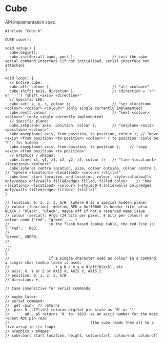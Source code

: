 Cube
====

API implementation spec:

	#include "Cube.h"

	CUBE cube();

	void setup() {
	  cube.begin();
	  cube.initSerial( baud, port );                 // init the cube serial command interface (if not initialised, serial interface not attached)
	}

	void loop() {
	  // Entire cube:
	  cube.all( colour );                            // "all <colour>"
	  cube.shift( axis, direction );                 // (direction = '+'' or '-'') "shift <axis> <direction>"
	  // Specific LED:
	  cube.set( x, y, z, colour );                   // "set <location> <colour> <colour> <colour>" (only single currently implemented)
	  cube.next( colour );                           // "next <colour> <colour>" (only single currently implemented)
	  // Specific plane:
	  cube.setplane( axis, position, colour );       // "setplane <axis> <position> <colour>"
	  cube.moveplane( axis, from position, to position, colour ); // "move <axis> <from position> <to position> <colour>" ('to position' could be "h", for hidden
	  cube.copyplane( axis, from position, to position );    // "copy <axis> <from position> <to position>"
	  // Graphics / shapes:
	  cube.line( x1, y1, z1, x2, y2, z2, colour );   // "line <location1> <location2> <colour>"
	  cube.sphere( centre location, size, colour outside, colour centre );    // "sphere <location1> <location2> <colour> (<fill>)"
	  cube.box( start location, end location, colour, style:solid/walls only/edges only/walls filled/edges filled, filled colour    // "box <location1> <location2> <colour> (<style:0-4:solid/walls only/edges only/walls filled/edges filled>) (<fill>)"
	}

	// location: 0, 1, 2, 3, h/H  (where H is a special hidden plane)
	// colour (function): #define RED = 0xff0000 in header file, also BLACK / "black", "BlAcK", maybe off if not a reserved name issue
	// colour (serial): #rgb (24 bits per pixel, 8 bits per colour) or colour name ("red", "green", ...)
	//                  in the flash based lookup table, the red line is: { "red",   RED,
	//                                                                      "green", GREEN,
	//                                                                       ...
	//                                                                    }
	//                  if a single character used as colour in a command, a single char lookup table is used:
	//                     r g b c m y w 0(off/black), etc
	// axis: X, Y or Z or AXIS_X, AXIS_Y, AXIS_Z
	// position: 0, 1, 2, 3, h/H
	// direction: +, -

	// Case insensitive for serial commands

	// maybe later:
	// serial command:
	//  get <pin>  // returns 
	//  pin: 0...17(ish) returns digital pin state as '0' or '1'
	//       a0...a5 returns '0' to '1023' as an ascii number for the most recent ADC pin read
	//                                     (the cube reads them all to a live array in its loop)
	// Graphics / shapes:
	// cube.bar( start location, height, colourstart, colourend, colouroff